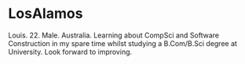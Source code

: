 # LosAlamos

Louis. 22. Male. Australia. Learning about CompSci and Software Construction in my spare time whilst studying a B.Com/B.Sci degree at University. Look forward to improving. 
